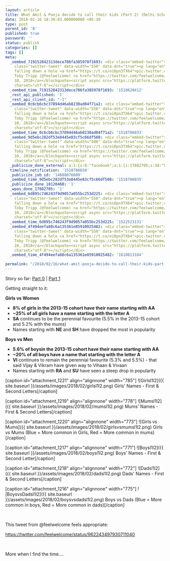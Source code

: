 ```yaml
---
layout: article
title: What Amit & Pooja decide to call their kids (Part 2) (Delhi Schools - 3/n)
date: 2018-02-16 18:30:03.000000000 +05:30
type: post
parent_id: '0'
published: true
password: ''
status: publish
categories: []
tags: []
meta:
  _oembed_719152842313dece706fa385978f1693: <div class="embed-twitter"><blockquote
    class="twitter-tweet" data-width="550" data-dnt="true"><p lang="en" dir="ltr">Battery
    falling down a hole <a href="https://t.co/oi0pn3TX64">pic.twitter.com/oi0pn3TX64</a></p>&mdash;
    Toby Tripp (@feelwelcome) <a href="https://twitter.com/feelwelcome/status/962243497930711040?ref_src=twsrc%5Etfw">February
    10, 2018</a></blockquote><script async src="https://platform.twitter.com/widgets.js"
    charset="utf-8"></script></div>
  _oembed_time_719152842313dece706fa385978f1693: '1518620412'
  _rest_api_published: '1'
  _rest_api_client_id: "-1"
  _oembed_0c6cb6cbc37894d46ab8230ad04f71a2: <div class="embed-twitter"><blockquote
    class="twitter-tweet" data-width="550" data-dnt="true"><p lang="en" dir="ltr">Battery
    falling down a hole <a href="https://t.co/oi0pn3TX64">pic.twitter.com/oi0pn3TX64</a></p>&mdash;
    Toby Tripp (@feelwelcome) <a href="https://twitter.com/feelwelcome/status/962243497930711040?ref_src=twsrc%5Etfw">February
    10, 2018</a></blockquote><script async src="https://platform.twitter.com/widgets.js"
    charset="utf-8"></script></div>
  _oembed_time_0c6cb6cbc37894d46ab8230ad04f71a2: '1518786033'
  _oembed_9d5ebc282df53e8445e83cf5c66df508: <div class="embed-twitter"><blockquote
    class="twitter-tweet" data-width="500" data-dnt="true"><p lang="en" dir="ltr">Battery
    falling down a hole <a href="https://t.co/oi0pn3TX64">pic.twitter.com/oi0pn3TX64</a></p>&mdash;
    Toby Tripp (@feelwelcome) <a href="https://twitter.com/feelwelcome/status/962243497930711040?ref_src=twsrc%5Etfw">February
    10, 2018</a></blockquote><script async src="https://platform.twitter.com/widgets.js"
    charset="utf-8"></script></div>
  _publicize_done_external: a:1:{s:8:"facebook";a:1:{i:17882705;s:38:"https://facebook.com/10159874723085184";}}
  timeline_notification: '1518786034'
  _publicize_job_id: '14808076609'
  _oembed_time_9d5ebc282df53e8445e83cf5c66df508: '1518786035'
  _publicize_done_18120460: '1'
  _wpas_done_17882705: '1'
  _oembed_6d895c746243f9d9057a055bc253d225: <div class="embed-twitter"><blockquote
    class="twitter-tweet" data-width="550" data-dnt="true"><p lang="en" dir="ltr">Battery
    falling down a hole <a href="https://t.co/oi0pn3TX64">pic.twitter.com/oi0pn3TX64</a></p>&mdash;
    Toby Tripp (@feelwelcome) <a href="https://twitter.com/feelwelcome/status/962243497930711040?ref_src=twsrc%5Etfw">February
    10, 2018</a></blockquote><script async src="https://platform.twitter.com/widgets.js"
    charset="utf-8"></script></div>
  _oembed_time_6d895c746243f9d9057a055bc253d225: '1522523131'
  _oembed_4f494eefa88c6a135361e85910025482: <div class="embed-twitter"><blockquote
    class="twitter-tweet" data-width="550" data-dnt="true"><p lang="en" dir="ltr">Battery
    falling down a hole <a href="https://t.co/oi0pn3TX64">pic.twitter.com/oi0pn3TX64</a></p>&mdash;
    Toby Tripp (@feelwelcome) <a href="https://twitter.com/feelwelcome/status/962243497930711040?ref_src=twsrc%5Etfw">February
    10, 2018</a></blockquote><script async src="https://platform.twitter.com/widgets.js"
    charset="utf-8"></script></div>
  _oembed_time_4f494eefa88c6a135361e85910025482: '1610813184'

permalink: "/2018/02/16/what-amit-pooja-decide-to-call-their-kids-part-2-delhi-schools-3-n/"
---
```

Story so far: [Part 0](https://haribalaji.net/2018/02/02/delhi-schools-1-n/) |&nbsp;[Part 1](http://haribalaji.net/2018/02/09/what-amit-and-pooja-decide-to-call-their-kids-delhi-schools-2-n/)

Getting straight to it:

**Girls vs Women**

- **8% of girls in the 2013-15 cohort have their name starting with AA**
- **~25% of all girls have a name starting with the letter A**
- **SA** continues to be the perennial favourite (5.5% in the 2013-15 cohort and 5.2% with the mums)
- Names starting with **NE** and **SH** have dropped the most in popularity

**Boys vs Men**

- **5.6% of boysin the 2013-15 cohort have their name starting with AA**
- **~20% of all boys have a name that starting with the letter A**
- **VI** continues to remain the perennial favourite (5.3% and 5.5%) - that said Vijay & Vikram have given way to Vihaan & Vivaan
- Names starting with **RA** and **SU** have seen a steep drop in popularity

[caption id="attachment\_1221" align="alignnone" width="785"] ![Girlsl1l2]({{ site.baseurl }}/assets/images/2018/02/girlsl1l2.png) Girls' Names - First & Second Letters[/caption]

[caption id="attachment\_1219" align="alignnone" width="778"] ![Mumsl1l2]({{ site.baseurl }}/assets/images/2018/02/mumsl1l2.png) Mums' Names - First & Second Letters[/caption]

[caption id="attachment\_1220" align="alignnone" width="773"] ![Girls vs Mums]({{ site.baseurl }}/assets/images/2018/02/girlsvsmumsl1l2.png) Girls vs Mums (Blue = More common in Girls, Red = More common in mums)[/caption]

[caption id="attachment\_1217" align="alignnone" width="771"] ![Boysl1l2]({{ site.baseurl }}/assets/images/2018/02/boysl1l2.png) Boys' Names - First & Second Letter[/caption]

[caption id="attachment\_1218" align="alignnone" width="772"] ![Dadsl1l2]({{ site.baseurl }}/assets/images/2018/02/dadsl1l2.png) Dads' Names - First & Second Letters[/caption]

[caption id="attachment\_1216" align="alignnone" width="775"] ![BoysvsDadsl1l2]({{ site.baseurl }}/assets/images/2018/02/boysvsdadsl1l2.png) Boys vs Dads (Blue = More common in boys, Red = More common in dads)[/caption]

&nbsp;

This tweet from @feelwelcome feels appropriate:

https://twitter.com/feelwelcome/status/962243497930711040

&nbsp;

More when I find the time....

